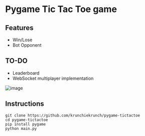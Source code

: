 # Pygame Tic Tac Toe game

## Features
- Win/Lose
- Bot Opponent

## TO-DO
- Leaderboard
- WebSocket multiplayer implementation

![image](https://github.com/user-attachments/assets/e9597ccd-6455-4a2c-8afd-a647e9101f7a)


## Instructions
```
git clone https://github.com/krunchiekrunch/pygame-tictactoe
cd pygame-tictactoe
pip install pygame
python main.py
```
